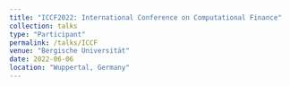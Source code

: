 ```yaml
---
title: "ICCF2022: International Conference on Computational Finance"
collection: talks
type: "Participant"
permalink: /talks/ICCF
venue: "Bergische Universität"
date: 2022-06-06
location: "Wuppertal, Germany"
---
```

